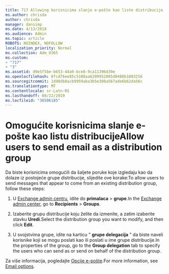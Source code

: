 ```yaml
---
title: 717 Allowing korisnicima slanje e-pošte kao liste distribucije
ms.author: chrisda
author: chrisda
manager: dansimp
ms.date: 4/13/2018
ms.audience: Admin
ms.topic: article
ROBOTS: NOINDEX, NOFOLLOW
localization_priority: Normal
ms.collection: Adm_O365
ms.custom:
- "717"
- "3"
ms.assetid: d9e5f5be-b653-44a9-bce8-9ca11396d39e
ms.openlocfilehash: 8fcd76ee85c5108aa6209952085d0488b1883256
ms.sourcegitcommit: 1d98db8acb9959aba3b5e308a567ade6b62da56c
ms.translationtype: MT
ms.contentlocale: sr-Latn-RS
ms.lasthandoff: 08/22/2019
ms.locfileid: "36506185"
---
```

# <a name="allow-users-to-send-email-as-a-distribution-group"></a><span data-ttu-id="dfebe-102">Omogućite korisnicima slanje e-pošte kao listu distribucije</span><span class="sxs-lookup"><span data-stu-id="dfebe-102">Allow users to send email as a distribution group</span></span>

<span data-ttu-id="dfebe-103">Da biste korisnicima omogućili da šaljete poruke koje izgledaju kao da dolaze iz postojeće grupe distribucije, slijedite ove korake:</span><span class="sxs-lookup"><span data-stu-id="dfebe-103">To allow users to send messages that appear to come from an existing distribution group, follow these steps:</span></span>

1. <span data-ttu-id="dfebe-104">U [Exchange admin centru](https://outlook.office365.com/ecp/), idite do **primalaca** \> **grupe**.</span><span class="sxs-lookup"><span data-stu-id="dfebe-104">In the [Exchange admin center](https://outlook.office365.com/ecp/), go to **Recipients** \> **Groups**.</span></span>

2. <span data-ttu-id="dfebe-105">Izaberite grupu distribucije koju želite da izmenite, a zatim izaberite stavku **Uredi**.</span><span class="sxs-lookup"><span data-stu-id="dfebe-105">Select the distribution group you want to modify, and then click **Edit**.</span></span>

3. <span data-ttu-id="dfebe-106">U svojstvima grupe, idite na karticu " **grupe delegacija** " da biste naveli korisnike koji se mogu poslati kao ili poslati u ime grupe distribucije.</span><span class="sxs-lookup"><span data-stu-id="dfebe-106">In the properties of the group, go to the **Group delegation** tab to specify the users who can send as or send on behalf of the distribution group.</span></span>

<span data-ttu-id="dfebe-107">Za više informacija, pogledajte [Opcije e-pošte](https://technet.microsoft.com/library/bb124513.aspx#groupdelegation).</span><span class="sxs-lookup"><span data-stu-id="dfebe-107">For more information, see [Email options](https://technet.microsoft.com/library/bb124513.aspx#groupdelegation).</span></span>
